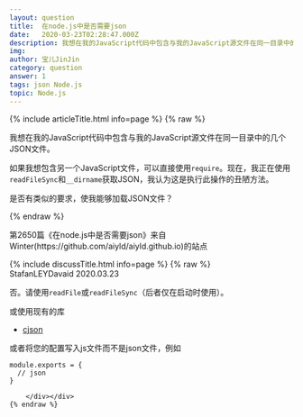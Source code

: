 ```yaml
---
layout: question
title:  在node.js中是否需要json
date:   2020-03-23T02:28:47.000Z
description: 我想在我的JavaScript代码中包含与我的JavaScript源文件在同一目录中的几个JSON文件。如果我想包含另一个JavaScript文件，可...
img: 
author: 宝儿JinJin
category: question
answer: 1
tags: json Node.js
topic: Node.js
---
```

<div class="article-root">
  <div class="article">
    {% include articleTitle.html info=page %}
    {% raw %}
    <div class="article-content"><p><font style="vertical-align: inherit;"><font style="vertical-align: inherit;">我想在我的JavaScript代码中包含与我的JavaScript源文件在同一目录中的几个JSON文件。</font></font></p>

<p><font style="vertical-align: inherit;"><font style="vertical-align: inherit;">如果我想包含另一个JavaScript文件，可以直接使用</font></font><code>require</code><font style="vertical-align: inherit;"><font style="vertical-align: inherit;">。</font><font style="vertical-align: inherit;">现在，我正在使用</font></font><code>readFileSync</code><font style="vertical-align: inherit;"><font style="vertical-align: inherit;">和</font></font><code>__dirname</code><font style="vertical-align: inherit;"><font style="vertical-align: inherit;">获取JSON，我认为这是执行此操作的丑陋方法。</font></font></p>

<p><font style="vertical-align: inherit;"><font style="vertical-align: inherit;">是否有类似的要求，使我能够加载JSON文件？</font></font></p></div>
    {% endraw %}
  </div>
  <p class="winter_mark">第2650篇《在node.js中是否需要json》来自Winter(https://github.com/aiyld/aiyld.github.io)的站点</p>
  <div class="discuss-wrapper">
    {% include discussTitle.html info=page %}
    {% raw %}
    <div class="discuss-item">
        <div class="discuss-parent">
          <div class="discuss-meta">
            <span class="discuss-user">StafanLEYDavaid</span>
            <span class="discuss-time">2020.03.23</span>
          </div>
          <div class="discuss-comment"><p><font style="vertical-align: inherit;"><font style="vertical-align: inherit;">否。请使用</font></font><code>readFile</code><font style="vertical-align: inherit;"><font style="vertical-align: inherit;">或</font></font><code>readFileSync</code><font style="vertical-align: inherit;"><font style="vertical-align: inherit;">（后者仅在启动时使用）。</font></font></p>

<p><font style="vertical-align: inherit;"><font style="vertical-align: inherit;">或使用现有的库</font></font></p>

<ul>
<li><a href="https://github.com/kof/node-cjson" rel="noreferrer"><font style="vertical-align: inherit;"><font style="vertical-align: inherit;">cjson</font></font></a></li>
</ul>

<p><font style="vertical-align: inherit;"><font style="vertical-align: inherit;">或者将您的配置写入js文件而不是json文件，例如</font></font></p>

<pre><code>module.exports = {<font></font>
  // json<font></font>
}<font></font>
</code></pre></div>
        </div></div>
    {% endraw %}
  </div>
<div>
